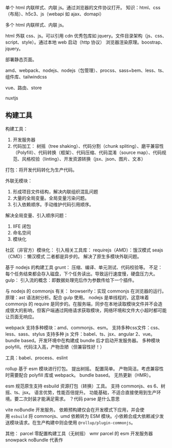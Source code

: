 单个 html 内联样式、内联 js。通过浏览器的文件协议打开。
知识：html、css（布局）、h5c3、js（webapi 如 ajax、domapi）

多个 html 内联样式、内联 js。

html 外联 css、js。可以引用 cdn 优秀包库如 jquery。文件目录架构（js、css、script、style）。通过本地 web 启动（http 协议）
浏览器渲染原理。boostrap、jquery。

部署静态页面。

amd、webpack、nodejs、nodejs（包管理）、procss、sass+bem、less、ts、组件库、tailwindcss

vue、路由、store

nuxtjs

## 构建工具

构建工具：
1. 开发服务器
2. 代码加工：
树摇（tree shaking）、代码分割（chunk spliting）、磨平兼容性（Polyfill）、代码转换（框架）、代码压缩、代码混淆（source map）、代码规范、风格校验（linting）、开发资源转换（jsx、json、图片、文本）

打包：将开发代码转化为生产代码。

外联无模块：
1. 形成项目文件结构，解决内联组织混乱问题 
2. 大量的全局变量。全局变量污染问题。
3. 引入依赖顺序。手动维护代码引用顺序。

解决全局变量、引入顺序问题：
1. IIFE 闭包
2. 命名空间
3. 模块化

社区（非官方）模块化：
引入相关工具库：
requirejs（AMD）：饿汉模式
seajs（CMD）：懒汉模式
二者都是异步的。
解决了原生多模块外联问题。

基于 nodejs 的构建工具
grunt：
压缩、编译、单元测试、代码校验等。
不足：每个任务结束都会存入磁盘，下个任务读出。导致运行速度慢，硬盘压力大。
gulp：
引入流的概念：即数据处理完后作为参数传给下一个插件。

与 nodejs 的 commonjs 有关：
browserify：实现 commonjs 在浏览器的运行。原理：ast 语法树分析。配合 gulp 使用。
nodejs 是单线程的，这意味着 commonjs 的 require 是同步的。在服务端，同步在本地读取模块文件并不会造成很大的影响，但客户端通过网络请求获取模块，网络环境和文件大小超时都可能让页面无响应。

webpack
支持多种模块：amd、commonjs、esm。
支持多种css文件：css、less、sass、stylus
支持多种 js 文件：babel、ts、jsx、angular 2、vue。
bundle based。开发环境中在构建成 bundle 后才启动开发服务器。
多种模块 polyfill。代码注入高，产物丑陋（但兼容性好！）

工具：babel、process、eslint

rollup
基于 esm 模块进行打包。
提出树摇。
配置简单。
产物简洁。考虑兼容性时需要配合 polyfill 库或 webpack。
bundle based。
无热更新（HMR）。

esm 规范原生支持
esbuild
资源打包（转换）工具。
支持 commonjs、es 6、树摇、ts、jsx。
语言优势，性能百倍提升。
功能基础，不适合直接使用到生产环境。要二次封装才能满足需求。
？代码 parse 是什么意思

vite
noBundle 开发服务。
依赖预构建仅会在开发模式下应用，并会使用 `esbuild` 将 commonjs、umd 依赖转为 ESM 模块。小依赖合成大依赖减少发送模块请求。在生产构建中则会使用 `@rollup/plugin-commonjs`。

其他：
parcel 零配置构建工具（无树摇）
wmr parcel 的 esm 开发服务器
snowpack noBundle 代表作